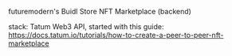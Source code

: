 futuremodern's Buidl Store NFT Marketplace (backend)

stack: Tatum Web3 API, started with this guide:
https://docs.tatum.io/tutorials/how-to-create-a-peer-to-peer-nft-marketplace